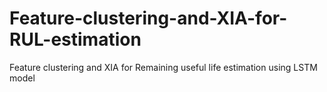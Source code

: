 # Feature-clustering-and-XIA-for-RUL-estimation
Feature clustering and XIA for Remaining useful life estimation using LSTM model
